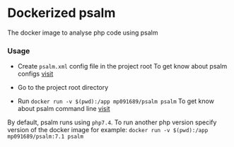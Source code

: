 # Dockerized psalm

The docker image to analyse php code using psalm

### Usage

- Create `psalm.xml` config file in the project root
To get know about psalm configs [visit](https://psalm.dev/docs/running_psalm/configuration/)

- Go to the project root directory

- Run `docker run -v $(pwd):/app mp091689/psalm psalm`
To get know about psalm command line [visit](https://psalm.dev/docs/running_psalm/command_line_usage/)

By default, psalm runs using `php7.4`. To run another php version specify 
version of the docker image for example: `docker run -v $(pwd):/app mp091689/psalm:7.1 psalm`
